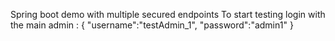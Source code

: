 Spring boot demo with multiple secured endpoints
To start testing login with the main admin :
{
    "username":"testAdmin_1",
    "password":"admin1"
}
